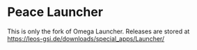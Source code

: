 # Peace Launcher
This is only the fork of Omega Launcher. Releases are stored at https://leos-gsi.de/downloads/special_apps/Launcher/
